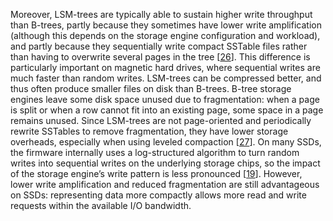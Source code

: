 
Moreover, LSM-trees are typically able to sustain higher write throughput than B-trees, partly because they
sometimes have lower write amplification (although this depends on the storage engine configuration
and workload), and partly because they sequentially write compact SSTable files rather than having
to overwrite several pages in the tree
[[26](ch03.html#Callaghan2016wk)].
This difference is particularly important on magnetic hard drives, where sequential writes are much
faster than random writes. LSM-trees can be compressed better, and thus often produce smaller files on disk than B-trees.
B-tree storage engines leave some disk space unused due to fragmentation: when a page is split or
when a row cannot fit into an existing page, some space in a page remains unused. Since LSM-trees
are not page-oriented and periodically rewrite SSTables to remove fragmentation, they have lower
storage overheads, especially when using leveled compaction
[[27](ch03.html#Callaghan2016cm)]. On many SSDs, the firmware internally uses a log-structured algorithm to turn random writes into
sequential writes on the underlying storage chips, so the impact of the storage engine’s write
pattern is less pronounced [[19](ch03.html#Goossaert2014wj)]. However,
lower write amplification and reduced fragmentation are still advantageous on SSDs: representing
data more compactly allows more read and write requests within the available I/O bandwidth.